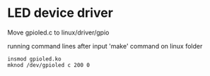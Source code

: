 # LED device driver

Move gpioled.c to linux/driver/gpio

running command lines after input 'make' command on linux folder

```
insmod gpioled.ko
mknod /dev/gpioled c 200 0
```

